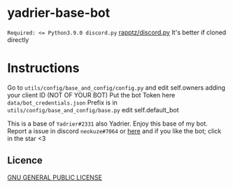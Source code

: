 # yadrier-base-bot
`Required: <= Python3.9.0
 discord.py` [rapptz/discord.py](https://github.com/Rapptz/discord.py)
 It's better if cloned directly

# Instructions
 Go to `utils/config/base_and_config/config.py` and edit self.owners adding your client ID (NOT OF YOUR BOT)
 Put the bot Token here `data/bot_credentials.json`
 Prefix is in `utils/config/base_and_config/base.py` edit self.default_bot
 
This is a base of `Yadrier#2331` also Yadrier. Enjoy this base of my bot.
 Report a issue in discord `neokuze#7064` or [here](https://discord.gg/e7S48Sz) and if you like the bot; click in the star <3
## Licence
 [GNU GENERAL PUBLIC LICENSE](https://raw.githubusercontent.com/neokuze/yadrier-base-bot/main/LICENSE)

